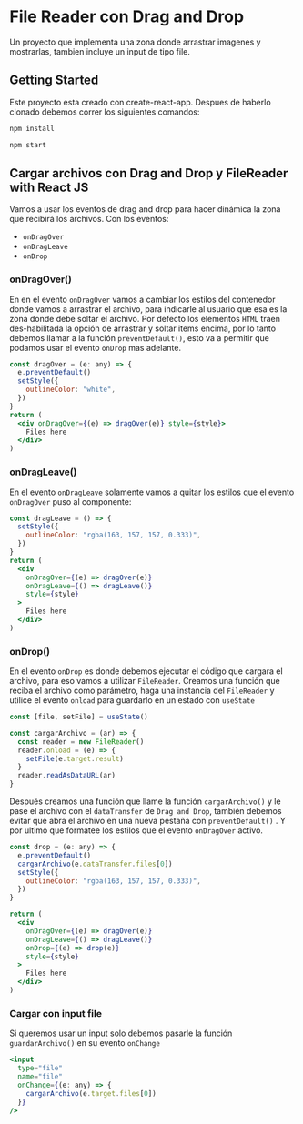 # File Reader con Drag and Drop

Un proyecto que implementa una zona donde arrastrar imagenes y mostrarlas, tambien incluye un input de tipo file.

## Getting Started

Este proyecto esta creado con create-react-app.
Despues de haberlo clonado debemos correr los siguientes comandos:

```bash
npm install
```

```bash
npm start
```

## Cargar archivos con Drag and Drop y FileReader with React JS

Vamos a usar los eventos de drag and drop para hacer dinámica la zona que recibirá los archivos.
Con los eventos:

- `onDragOver`
- `onDragLeave`
- `onDrop`

### onDragOver()

En en el evento `onDragOver` vamos a cambiar los estilos del contenedor donde vamos a arrastrar el archivo, para indicarle al usuario que esa es la zona donde debe soltar el archivo.
Por defecto los elementos `HTML` traen des-habilitada la opción de arrastrar y soltar items encima, por lo tanto debemos llamar a la función `preventDefault()`, esto va a permitir que podamos usar el evento `onDrop` mas adelante.

```jsx
const dragOver = (e: any) => {
  e.preventDefault()
  setStyle({
    outlineColor: "white",
  })
}
return (
  <div onDragOver={(e) => dragOver(e)} style={style}>
    Files here
  </div>
)
```

### onDragLeave()

En el evento `onDragLeave` solamente vamos a quitar los estilos que el evento `onDragOver` puso al componente:

```jsx
const dragLeave = () => {
  setStyle({
    outlineColor: "rgba(163, 157, 157, 0.333)",
  })
}
return (
  <div
    onDragOver={(e) => dragOver(e)}
    onDragLeave={() => dragLeave()}
    style={style}
  >
    Files here
  </div>
)
```

### onDrop()

En el evento `onDrop` es donde debemos ejecutar el código que cargara el archivo, para eso vamos a utilizar `FileReader`.
Creamos una función que reciba el archivo como parámetro, haga una instancia del `FileReader` y utilice el evento `onload` para guardarlo en un estado con `useState`

```jsx
const [file, setFile] = useState()

const cargarArchivo = (ar) => {
  const reader = new FileReader()
  reader.onload = (e) => {
    setFile(e.target.result)
  }
  reader.readAsDataURL(ar)
}
```

Después creamos una función que llame la función `cargarArchivo()` y le pase el archivo con el `dataTransfer` de `Drag and Drop`, también debemos evitar que abra el archivo en una nueva pestaña con `preventDefault()` . Y por ultimo que formatee los estilos que el evento `onDragOver` activo.

```jsx
const drop = (e: any) => {
  e.preventDefault()
  cargarArchivo(e.dataTransfer.files[0])
  setStyle({
    outlineColor: "rgba(163, 157, 157, 0.333)",
  })
}

return (
  <div
    onDragOver={(e) => dragOver(e)}
    onDragLeave={() => dragLeave()}
    onDrop={(e) => drop(e)}
    style={style}
  >
    Files here
  </div>
)
```

### Cargar con input file

Si queremos usar un input solo debemos pasarle la función `guardarArchivo()`
en su evento `onChange`

```jsx
<input
  type="file"
  name="file"
  onChange={(e: any) => {
    cargarArchivo(e.target.files[0])
  }}
/>
```
